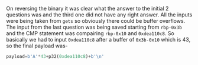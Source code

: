 
On reversing the binary it was clear what the answer to the initial 2 questions was and the third one did not have any right answer. All the inputs were being taken from `gets` so obviously there could be buffer overflows. The input from the last question was being saved starting from `rbp-0x3b` and the CMP statement was compairing `rbp-0x10` and `0xdea110c8`. So basically we had to input `0xdea110c8` after a buffer of `0x3b-0x10` which is 43, so the final payload was-
```py
payload=b'A'*43+p32(0xdea110c8)+b'\n'
```
